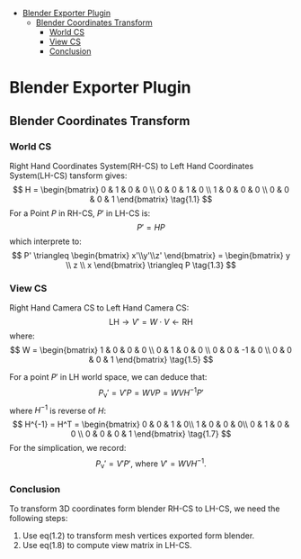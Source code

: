 - [Blender Exporter Plugin](#blender-exporter-plugin)
  - [Blender Coordinates Transform](#blender-coordinates-transform)
    - [World CS](#world-cs)
    - [View CS](#view-cs)
    - [Conclusion](#conclusion)

# Blender Exporter Plugin

## Blender Coordinates Transform
### World CS
Right Hand Coordinates System(RH-CS) to Left Hand Coordinates System(LH-CS) tansform gives:
$$
 H = \begin{bmatrix}
  0 & 1 & 0 & 0 \\
  0 & 0 & 1 & 0 \\
  1 & 0 & 0 & 0 \\
  0 & 0 & 0 & 1
 \end{bmatrix} \tag{1.1}
$$
For a Point $P$ in RH-CS, $P'$ in LH-CS is:
$$ P' = HP \tag{1.2} $$
which interprete to:
$$
 P' \triangleq \begin{bmatrix} x'\\y'\\z' \end{bmatrix}
  = \begin{bmatrix} y \\ z \\ x \end{bmatrix} \triangleq P \tag{1.3}
$$

### View CS
Right Hand Camera CS to Left Hand Camera CS:
$$
 \text{LH} \longrightarrow V' = W \cdot V \longleftarrow \text{RH} \tag{1.4}
$$
where:
$$
 W = \begin{bmatrix}
  1 & 0 & 0 & 0 \\
  0 & 1 & 0 & 0 \\
  0 & 0 & -1 & 0 \\
  0 & 0 & 0 & 1
 \end{bmatrix} \tag{1.5}
$$

For a point $P'$ in LH world space, we can deduce that:
$$
 P_\mathrm{v}' = V'P = WVP = WVH^{-1}P' \tag{1.6}
$$
where $H^{-1}$ is reverse of $H$:
$$
 H^{-1} = H^T = \begin{bmatrix}
 0 & 0 & 1 & 0\\
 1 & 0 & 0 & 0\\
 0 & 1 & 0 & 0 \\
 0 & 0 & 0 & 1
 \end{bmatrix} \tag{1.7}
$$
For the simplication, we record:
$$
  P_\mathrm{v}' = V'P',\ \text{where } V' = WVH^{-1}. \tag{1.8}
$$

### Conclusion
To transform 3D coordinates form blender RH-CS to LH-CS, we need the following steps:
 <ol>
  <li> Use eq(1.2) to transform mesh vertices exported form blender. </li>
  <li>  Use eq(1.8) to compute view matrix in LH-CS. </li>
 </ol>
